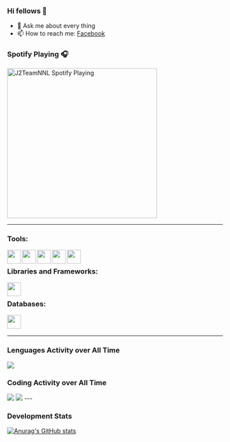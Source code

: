 ### Hi fellows 👋
- 💬 Ask me about every thing
- 📫 How to reach me: [Facebook]
### Spotify Playing 🎧
[<img src="https://spotify-playing-git-master.j2teamnnl.vercel.app/api/spotify-playing" alt="J2TeamNNL Spotify Playing" width="350" />](https://open.spotify.com/user/31ghget3jspvgpjwbv5pcwli3smab)

---

### Tools:
<img align='left' height="32" width="32" src="https://cdn.jsdelivr.net/npm/simple-icons@4.8.0/icons/sublimetext.svg" />
<img align='left' height="32" width="32" src="https://cdn.jsdelivr.net/npm/simple-icons@4.8.0/icons/phpstorm.svg" />
<img align='left' height="32" width="32" src="https://cdn.jsdelivr.net/npm/simple-icons@4.8.0/icons/xampp.svg" />
<img align='left' height="32" width="32" src="https://cdn.jsdelivr.net/npm/simple-icons@4.8.0/icons/postman.svg" />
<img align='left' height="32" width="32" src="https://cdn.jsdelivr.net/npm/simple-icons@4.8.0/icons/visualstudiocode.svg" />
<br>

### Libraries and Frameworks:
<img align='left' height="32" width="32" src="https://cdn.jsdelivr.net/npm/simple-icons@4.8.0/icons/laravel.svg" />
<br>

### Databases:
<img align='left' height="32" width="32" src="https://cdn.jsdelivr.net/npm/simple-icons@4.8.0/icons/mysql.svg" />
<br>
<br>

---
### Lenguages Activity over All Time

 <img src="https://wakatime.com/share/@ce1dd1f2-32f7-4b3a-b1ac-d07601d59407/a00aacf9-33b1-4e11-9b73-01ecce48dbcf.svg" />

### Coding Activity over All Time

<img src="https://wakatime.com/share/@ce1dd1f2-32f7-4b3a-b1ac-d07601d59407/dedb841e-0262-4bf6-8b99-565dfb412f29.svg" with = '40px' hight = '40px'/>


<img src="https://wakatime.com/share/@ce1dd1f2-32f7-4b3a-b1ac-d07601d59407/27d5a081-d0ce-48fa-980b-2bb214f41c93.svg" with = '40px' hight = '40px'/>
---

### Development Stats
<!--START_SECTION:waka-->

[![Anurag's GitHub stats](https://github-readme-stats.vercel.app/api?username=baitaptoan53)](https://github.com/baitaptoan53/Laravel_tutorial)
<!--END_SECTION:waka-->

[Facebook]:        https://www.facebook.com/xuanngoc.22
